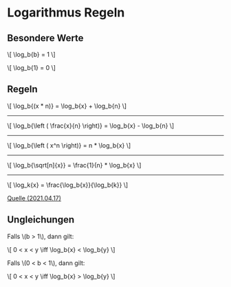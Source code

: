 # Logarithmus Regeln

## Besondere Werte

\\[ \log_b{b} = 1 \\]

\\[ \log_b{1} = 0 \\]

## Regeln

\\[ \log_b{(x * n)} = \log_b{x} + \log_b{n} \\]

---

\\[ \log_b{\left ( \frac{x}{n} \right)} = \log_b{x} - \log_b{n} \\]

---

\\[ \log_b{\left ( x^n \right)} = n * \log_b{x} \\]

---

\\[ \log_b{\sqrt[n]{x}} = \frac{1}{n} * \log_b{x} \\]

---

\\[ \log_k{x} = \frac{\log_b{x}}{\log_b{k}} \\]

[Quelle (2021.04.17)](https://www.frustfrei-lernen.de/mathematik/logarithmus-regeln.html)

## Ungleichungen

Falls \\(b > 1\\), dann gilt:

\\[ 0 < x < y \iff \log_b{x} < \log_b{y} \\]

Falls \\(0 < b < 1\\), dann gilt:

\\[ 0 < x < y \iff \log_b{x} > \log_b{y} \\]